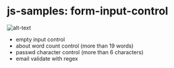 # js-samples: form-input-control
![alt-text](https://raw.githubusercontent.com/sametkoyuncu/simple-js-samples/master/form-input-control/form-input-control.png)
- empty input control
- about word count control (more than 19 words)
- passwd character control (more than 6 characters)
- email validate with regex
